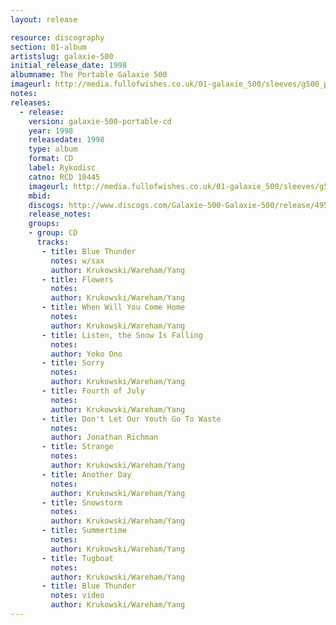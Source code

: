 ```yaml
---
layout: release

resource: discography
section: 01-album
artistslug: galaxie-500
initial_release_date: 1998
albumname: The Portable Galaxie 500
imageurl: http://media.fullofwishes.co.uk/01-galaxie_500/sleeves/g500_portable.jpg
notes: 
releases:
  - release: 
    version: galaxie-500-portable-cd
    year: 1998
    releasedate: 1998
    type: album
    format: CD
    label: Rykodisc
    catno: RCD 10445
    imageurl: http://media.fullofwishes.co.uk/01-galaxie_500/sleeves/g500_portable.jpg
    mbid: 
    discogs: http://www.discogs.com/Galaxie-500-Galaxie-500/release/495238
    release_notes:
    groups:
    - group: CD
      tracks:
       - title: Blue Thunder
         notes: w/sax
         author: Krukowski/Wareham/Yang
       - title: Flowers
         notes: 
         author: Krukowski/Wareham/Yang
       - title: When Will You Come Home
         notes: 
         author: Krukowski/Wareham/Yang
       - title: Listen, the Snow Is Falling
         notes: 
         author: Yoko Ono
       - title: Sorry
         notes: 
         author: Krukowski/Wareham/Yang
       - title: Fourth of July
         notes: 
         author: Krukowski/Wareham/Yang
       - title: Don't Let Our Youth Go To Waste
         notes: 
         author: Jonathan Richman
       - title: Strange
         notes: 
         author: Krukowski/Wareham/Yang
       - title: Another Day
         notes: 
         author: Krukowski/Wareham/Yang
       - title: Snowstorm
         notes: 
         author: Krukowski/Wareham/Yang
       - title: Summertime
         notes: 
         author: Krukowski/Wareham/Yang
       - title: Tugboat
         notes: 
         author: Krukowski/Wareham/Yang
       - title: Blue Thunder
         notes: video
         author: Krukowski/Wareham/Yang
---
```

